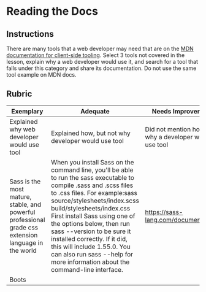 # Reading the Docs

## Instructions

There are many tools that a web developer may need that are on the [MDN documentation for client-side tooling](https://developer.mozilla.org/docs/Learn/Tools_and_testing/Understanding_client-side_tools/Overview). Select 3 tools not covered in the lesson, explain why a web developer would use it, and search for a tool that falls under this category and share its documentation. Do not use the same tool example on MDN docs.

## Rubric

Exemplary | Adequate | Needs Improvement
--- | --- | -- |
|Explained why web developer would use tool | Explained how, but not why developer would use tool | Did not mention how or why a developer would use tool |
Sass is the most mature, stable, and powerful professional grade css extension language in the world	| When you install Sass on the command line, you'll be able to run the sass executable to compile .sass and .scss files to .css files. For example:sass source/stylesheets/index.scss build/stylesheets/index.css First install Sass using one of the options below, then run sass --version to be sure it installed correctly. If it did, this will include 1.55.0. You can also run sass --help for more information about the command-line interface.| https://sass-lang.com/documentation/  |
|Boots

